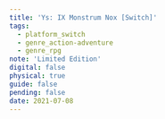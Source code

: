 ```yaml
---
title: 'Ys: IX Monstrum Nox [Switch]'
tags:
  - platform_switch
  - genre_action-adventure
  - genre_rpg
note: 'Limited Edition'
digital: false
physical: true
guide: false
pending: false
date: 2021-07-08
---
```

